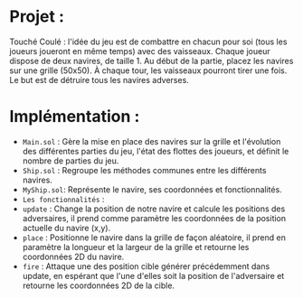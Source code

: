 # Projet :  
Touché Coulé : l'idée du jeu est de combattre en chacun pour soi (tous les joueurs joueront en même temps) avec des vaisseaux. Chaque joueur dispose de deux navires, de taille 1. Au début de la partie, placez les navires sur une grille (50x50). À chaque tour, les vaisseaux pourront tirer une fois. Le but est de détruire tous les navires adverses.

# Implémentation :
- `Main.sol` : Gère la mise en place des navires sur la grille et l'évolution des différentes parties du jeu, l'état des flottes des joueurs, et définit le nombre de parties du jeu.
- `Ship.sol` : Regroupe les méthodes communes entre les différents navires.
- `MyShip.sol`: Représente le navire, ses coordonnées et fonctionnalités.
- `Les fonctionnalités` :
- `update` : 
    Change la position de notre navire et calcule les positions des adversaires, il prend comme paramètre les coordonnées de la position actuelle du navire (x,y).
- `place` : 
    Positionne le navire dans la grille de façon aléatoire, il prend en paramètre la longueur et la largeur de la grille et retourne les coordonnées 2D du navire.
- `fire` : 
    Attaque une des position cible générer précédemment dans update, en espérant que l'une d'elles soit la position de l'adversaire et retourne les coordonnées 2D de la cible.

